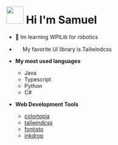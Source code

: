 # <img src="https://media.giphy.com/media/hvRJCLFzcasrR4ia7z/giphy.gif" width="45"> Hi I'm Samuel
- 🤖 Im learning WPILib for robotics

- <img src="https://cdn.worldvectorlogo.com/logos/tailwindcss.svg" width="15px"> My favorite UI library is Tailwindcss

- **My most used languages**
    - Java
    - Typescript
    - Python
    - C#

- **Web Development Tools**
    - [colortopia](https://colortopia.io/)
    - [tailwindcss](https://tailwindcss.com)
    - [fontisto](https://fontisto.com/)
    - [inkdrop](https://www.inkdrop.app/)
